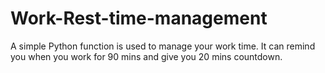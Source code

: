 # Work-Rest-time-management
A simple Python function is used to manage your work time.
It can remind you when you work for 90 mins and give you 20 mins countdown.
